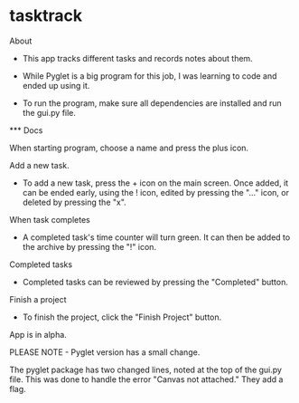 # tasktrack

About

 - This app tracks different tasks and records notes about them.

 - While Pyglet is a big program for this job, I was learning to code and
ended up using it.

 - To run the program, make sure all dependencies are installed and run the gui.py file.



*** Docs

When starting program, choose a name and press the plus icon.

Add a new task.
  - To add a new task, press the + icon on the main screen.  Once added, it can be ended early, using the ! icon, edited by pressing the "..." icon, or deleted by pressing the "x".

When task completes
 - A completed task's time counter will turn green.  It can then be added to the archive by pressing the "!" icon.  

Completed tasks
 - Completed tasks can be reviewed by pressing the "Completed" button.

Finish a project
 - To finish the project, click the "Finish Project" button.


App is in alpha.


PLEASE NOTE - Pyglet version has a small change.
  
  The pyglet package has two changed lines, noted at the top of the gui.py file.  This was done to handle the error "Canvas not attached."
  They add a flag.
